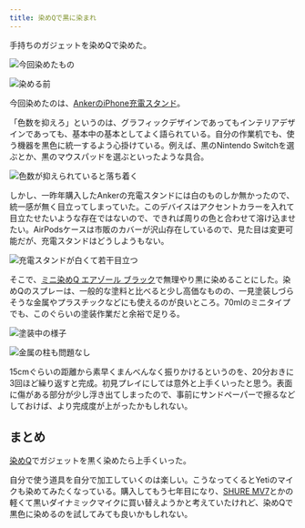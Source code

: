 ```yaml
---
title: 染めQで黒に染まれ
---
```

手持ちのガジェットを染めQで染めた。

![](https://lh4.googleusercontent.com/pq_kWs1HrdUaP7aaePWVodts1amj9WQ89kONQXdRysG4LYGXZ9jToduB6qKjvG951tvkPeQDpJs6mv1kNOagrxRg37JQiENU0DCq0OHgdlsld2dZi_bfhMmAYqttgiCSkgffQR4Ayo_PplGWKojEM7Nrs6_Y-S1TmuPvKVnTtL-YnQYlAy4nthS1tmET "今回染めたもの")

![](https://lh3.googleusercontent.com/XRHnTxPqZUA4BM_Rnm0lcsNdrvFG-MsgIE5qcWkkyonttJI68iWRJ4iGaWnxTABxxQg7QzIuxA0UUhi6gOMf7_o1BG85GWbqtkSXRNBlzaBx80LivzJoWLV2hQBcLqXVimVmfpR61trf6COXgFTvz0fhL3kjAXx3TBBjr9l1ms-IV_k2-gWlUvY46Zf_ "染める前")

今回染めたのは、[AnkerのiPhone充電スタンド](https://r7kamura.com/articles/2021-09-06-anker-iphone-stand)。

「色数を抑えろ」というのは、グラフィックデザインであってもインテリアデザインであっても、基本中の基本としてよく語られている。自分の作業机でも、使う機器を黒色に統一するよう心掛けている。例えば、黒のNintendo Switchを選ぶとか、黒のマウスパッドを選ぶといったような具合。

![](https://lh4.googleusercontent.com/_qhChAmzvF9l8gLKwKluZjNF0fkxy7JY0RSAvPx2pp_5hO1gnmSo2C-u4zwB9vjAo-8RK7prOI3jTQYJLL7thDZxPBWOq_qzlSz8kpX6k7savfz6me15gDScdVDAE0D8__V6xPldIvSnCDzuPCkMKPjKrGZdLwKiA2USVMqS5Jmfak5rtr9w2ixC0oov "色数が抑えられていると落ち着く")

しかし、一昨年購入したAnkerの充電スタンドには白のものしか無かったので、統一感が無く目立ってしまっていた。このデバイスはアクセントカラーを入れて目立たせたいような存在ではないので、できれば周りの色と合わせて溶け込ませたい。AirPodsケースは市販のカバーが沢山存在しているので、見た目は変更可能だが、充電スタンドはどうしようもない。

![](https://lh4.googleusercontent.com/_gv5HEh85BxtCrENv-1GtWBh8TAMHEobvUg9KZifcskDmLdtmCko8vu9wONcPM-aOIFWy0xJrnzI-Cr_weN79M74dDhZ1SWs-59pMYe0WpYAPGH2m_tYXZT51y9zWaGSMgYhAR_fZ4q7kfnsK8yhgOSph9lCavxWvVaqgEpUbUQrLy2TTzE7pKh1Aq-n "充電スタンドが白くて若干目立つ")

そこで、[ミニ染めQ エアゾール ブラック](https://www.amazon.co.jp/dp/B003QMFUKO)で無理やり黒に染めることにした。染めQのスプレーは、一般的な塗料と比べると少し高価なものの、一見塗装しづらそうな金属やプラスチックなどにも使えるのが良いところ。70mlのミニタイプでも、このぐらいの塗装作業だと余裕で足りる。

![](https://lh6.googleusercontent.com/LwwX1C_L7cwu40XIMWwk4n-oFDlquRtnndKEPGQH1ntj3BxKotFwoArGBl1oIJg03ioe4D8JpbwpSuy47CEn9x7_GGoQPm2_s38vNLUhCx2KaGb-xjxjUJfFhQmJzOXhYSrU_rmVL8AG_LxlRG5NqidPdf00nqp_1GfDHyJFWvdVWZycLzfqh96Vpxmt "塗装中の様子")

![](https://lh3.googleusercontent.com/iXyE4mPORak8hwyLMfCg3ZuWGUPkIETId6nDReQLNzXdUOhOT2zFgpfbTboXSAc2s147bmMsYwqoA6Hd1jTtwB45SorQms452z2fGzjOoXuDDdh9Grgm4wzprr0Sv4n3MEpVHCse3ote3Mr3N2uRk4-d60qmE92D6TabhVgcomStLBp7YNYxadtySWWG "金属の柱も問題なし")

15cmぐらいの距離から素早くまんべんなく振りかけるというのを、20分おきに3回ほど繰り返すと完成。初見プレイにしては意外と上手くいったと思う。表面に傷がある部分が少し浮き出てしまったので、事前にサンドペーパーで擦るなどしておけば、より完成度が上がったかもしれない。

まとめ
---

[染めQ](https://www.amazon.co.jp/dp/B003QMFUKO)でガジェットを黒く染めたら上手くいった。

自分で使う道具を自分で加工していくのは楽しい。こうなってくるとYetiのマイクも染めてみたくなっている。購入してもう七年目になり、[SHURE MV7](https://www.amazon.co.jp/dp/B08KY7G1GV)とかの軽くて黒いダイナミックマイクに買い替えようかと考えていたけれど、染めQで黒色に染めるのを試してみても良いかもしれない。
